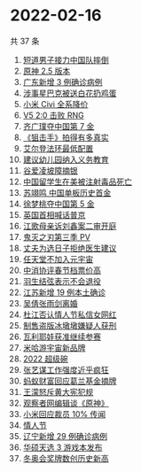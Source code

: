 # 2022-02-16

共 37 条

<!-- BEGIN -->
<!-- 最后更新时间 Wed Feb 16 2022 22:12:50 GMT+0800 (China Standard Time) -->

1. [短道男子接力中国队摔倒](https://www.zhihu.com/search?q=短道速滑)
1. [原神 2.5 版本](https://www.zhihu.com/search?q=原神)
1. [广东新增 3 例确诊病例](https://www.zhihu.com/search?q=广东疫情)
1. [涉事星巴克被送白花扔鸡蛋](https://www.zhihu.com/search?q=星巴克)
1. [小米 Civi 全系降价](https://www.zhihu.com/search?q=小米civi)
1. [V5 2:0 击败 RNG](https://www.zhihu.com/search?q=v5)
1. [齐广璞夺中国第 7 金](https://www.zhihu.com/search?q=齐广璞)
1. [《狙击手》拍得有多真实](https://www.zhihu.com/search?q=狙击手)
1. [艾尔登法环最低配置](https://www.zhihu.com/search?q=艾尔登法环)
1. [建议幼儿园纳入义务教育](https://www.zhihu.com/search?q=幼儿园纳入义务教育)
1. [谷爱凌坡障摘银](https://www.zhihu.com/search?q=谷爱凌)
1. [中国留学生在美被注射毒品死亡](https://www.zhihu.com/search?q=中国留学生)
1. [苏翊鸣 中国单板历史首金](https://www.zhihu.com/search?q=苏翊鸣)
1. [徐梦桃夺中国第 5 金](https://www.zhihu.com/search?q=徐梦桃)
1. [英国首相喊话普京](https://www.zhihu.com/search?q=英国首相)
1. [江歌母亲诉刘鑫案二审开庭](https://www.zhihu.com/search?q=江歌案)
1. [鬼灭之刃第三季 PV](https://www.zhihu.com/search?q=鬼灭之刃)
1. [丈夫为选日子拒绝医生建议](https://www.zhihu.com/search?q=为选日子拒签字)
1. [任天堂不加入元宇宙](https://www.zhihu.com/search?q=任天堂)
1. [中消协评春节档票价高](https://www.zhihu.com/search?q=春节档票价高)
1. [羽生结弦表示不会退役](https://www.zhihu.com/search?q=羽生结弦)
1. [江苏新增 19 例本土确诊](https://www.zhihu.com/search?q=江苏疫情)
1. [吴倩张雨剑离婚](https://www.zhihu.com/search?q=吴倩张雨剑离婚)
1. [杜江否认情人节私信女网红](https://www.zhihu.com/search?q=杜江)
1. [制售盗版冰墩墩嫌疑人获刑](https://www.zhihu.com/search?q=制售盗版冰墩墩)
1. [瓦利耶娃获准继续参赛](https://www.zhihu.com/search?q=瓦利耶娃)
1. [米哈游宇宙新品牌](https://www.zhihu.com/search?q=米哈游)
1. [2022 超级碗](https://www.zhihu.com/search?q=超级碗)
1. [张艺谋工作强度近乎疯狂](https://www.zhihu.com/search?q=张艺谋工作强度)
1. [蚂蚁财富回应葛兰基金摘牌](https://www.zhihu.com/search?q=葛兰基金被摘牌)
1. [王濛怒斥黄大宪犯规](https://www.zhihu.com/search?q=王濛怒斥黄大宪)
1. [观察者网编辑谈《原神》](https://www.zhihu.com/search?q=原神)
1. [小米回应裁员 10% 传闻](https://www.zhihu.com/search?q=小米裁员)
1. [情人节](https://www.zhihu.com/search?q=情人节)
1. [辽宁新增 29 例确诊病例](https://www.zhihu.com/search?q=辽宁疫情)
1. [华硕天选 3 游戏本发布](https://www.zhihu.com/search?q=华硕天选3)
1. [冬奥会奖牌数创历史新高](https://www.zhihu.com/search?q=冬奥会奖牌数)

<!-- END -->
